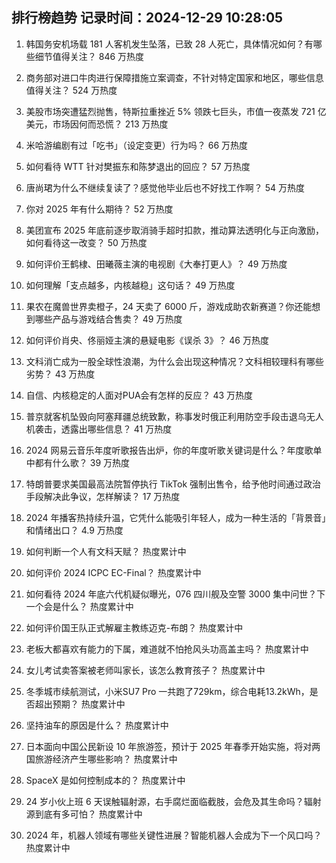 
## 排行榜趋势 记录时间：2024-12-29 10:28:05
  
  1. 韩国务安机场载 181 人客机发生坠落，已致 28 人死亡，具体情况如何？有哪些细节值得关注？ 846 万热度
    
  2. 商务部对进口牛肉进行保障措施立案调查，不针对特定国家和地区，哪些信息值得关注？ 524 万热度
    
  3. 美股市场突遭猛烈抛售，特斯拉重挫近 5% 领跌七巨头，市值一夜蒸发 721 亿美元，市场因何而恐慌？ 213 万热度
    
  4. 米哈游编剧有过「吃书」（设定变更）行为吗？ 66 万热度
    
  5. 如何看待 WTT 针对樊振东和陈梦退出的回应？ 57 万热度
    
  6. 唐尚珺为什么不继续复读了？感觉他毕业后也不好找工作啊？ 54 万热度
    
  7. 你对 2025 年有什么期待？ 52 万热度
    
  8. 美团宣布 2025 年底前逐步取消骑手超时扣款，推动算法透明化与正向激励，如何看待这一改变？ 50 万热度
    
  9. 如何评价王鹤棣、田曦薇主演的电视剧《大奉打更人》？ 49 万热度
    
  10. 如何理解「支点越多，内核越稳」这句话？ 49 万热度
    
  11. 果农在魔兽世界卖橙子，24 天卖了 6000 斤，游戏成助农新赛道？你还能想到哪些产品与游戏结合售卖？ 49 万热度
    
  12. 如何评价肖央、佟丽娅主演的悬疑电影《误杀 3》？ 46 万热度
    
  13. 文科消亡成为一股全球性浪潮，为什么会出现这种情况？文科相较理科有哪些劣势？ 43 万热度
    
  14. 自信、内核稳定的人面对PUA会有怎样的反应？ 43 万热度
    
  15. 普京就客机坠毁向阿塞拜疆总统致歉，称事发时俄正利用防空手段击退乌无人机袭击，透露出哪些信息？ 41 万热度
    
  16. 2024 网易云音乐年度听歌报告出炉，你的年度听歌关键词是什么？年度歌单中都有什么歌？ 39 万热度
    
  17. 特朗普要求美国最高法院暂停执行 TikTok 强制出售令，给予他时间通过政治手段解决此争议，怎样解读？ 17 万热度
    
  18. 2024 年播客热持续升温，它凭什么能吸引年轻人，成为一种生活的「背景音」和情绪出口？ 4.9 万热度
    
  19. 如何判断一个人有文科天赋？ 热度累计中
    
  20. 如何评价 2024 ICPC EC-Final？ 热度累计中
    
  21. 如何看待 2024 年底六代机疑似曝光，076 四川舰及空警 3000  集中问世？下一个会是什么？ 热度累计中
    
  22. 如何评价国王队正式解雇主教练迈克-布朗？ 热度累计中
    
  23. 老板大都喜欢有能力的下属，难道就不怕抢风头功高盖主吗？ 热度累计中
    
  24. 女儿考试卖答案被老师叫家长，该怎么教育孩子？ 热度累计中
    
  25. 冬季城市续航测试，小米SU7 Pro 一共跑了729km，综合电耗13.2kWh，是否超出预期？ 热度累计中
    
  26. 坚持油车的原因是什么？ 热度累计中
    
  27. 日本面向中国公民新设 10 年旅游签，预计于 2025 年春季开始实施，将对两国旅游经济产生哪些影响？ 热度累计中
    
  28. SpaceX 是如何控制成本的？ 热度累计中
    
  29. 24 岁小伙上班 6 天误触辐射源，右手腐烂面临截肢，会危及其生命吗？辐射源到底有多可怕？ 热度累计中
    
  30. 2024 年，机器人领域有哪些关键性进展？智能机器人会成为下一个风口吗？ 热度累计中
    
